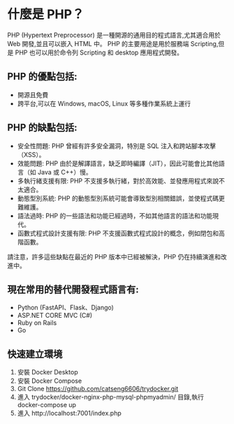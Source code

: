# 什麼是 PHP？

PHP (Hypertext Preprocessor) 是一種開源的通用目的程式語言,尤其適合用於 Web 開發,並且可以嵌入 HTML 中。 PHP 的主要用途是用於服務端 Scripting,但是 PHP 也可以用於命令列 Scripting 和 desktop 應用程式開發。

## PHP 的優點包括:

* 開源且免費
* 跨平台,可以在 Windows, macOS, Linux 等多種作業系統上運行

## PHP 的缺點包括:

* 安全性問題: PHP 曾經有許多安全漏洞，特別是 SQL 注入和跨站腳本攻擊（XSS）。
* 效能問題: PHP 由於是解譯語言，缺乏即時編譯（JIT），因此可能會比其他語言（如 Java 或 C++）慢。
* 多執行緒支援有限: PHP 不支援多執行緒，對於高效能、並發應用程式來說不太適合。
* 動態型別系統: PHP 的動態型別系統可能會導致型別相關錯誤，並使程式碼更難維護。
* 語法過時: PHP 的一些語法和功能已經過時，不如其他語言的語法和功能現代。
* 函數式程式設計支援有限: PHP 不支援函數式程式設計的概念，例如閉包和高階函數。

請注意，許多這些缺點在最近的 PHP 版本中已經被解決，PHP 仍在持續演進和改進中。

## 現在常用的替代開發程式語言有:

* Python (FastAPI、Flask、Django)
* ASP.NET CORE MVC (C#)
* Ruby on Rails
* Go

## 快速建立環境

1. 安裝 Docker Desktop
2. 安裝 Docker Compose
3. Git Clone https://github.com/catseng6606/trydocker.git
4. 進入 trydocker/docker-nginx-php-mysql-phpmyadmin/ 目錄,執行 docker-compose up
5. 進入 http://localhost:7001/index.php

